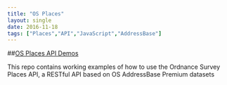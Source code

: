 ```yaml
---
title: "OS Places"
layout: single
date: 2016-11-18
tags: ["Places","API","JavaScript","AddressBase"]
---
```


##[OS Places API Demos](https://github.com/OrdnanceSurvey/OS-Places)

This repo contains working examples of how to use the Ordnance Survey Places API, a RESTful API based on OS AddressBase Premium datasets
